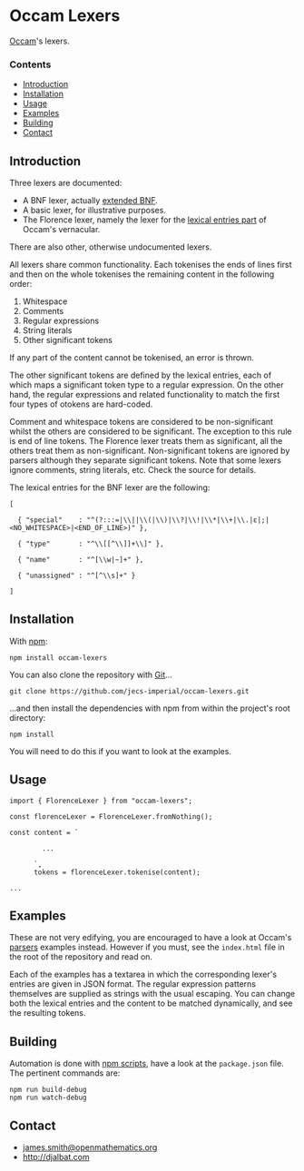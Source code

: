 # Occam Lexers

[Occam](https://github.com/jecs-imperial/occam)'s lexers.

### Contents

- [Introduction](#introduction)
- [Installation](#installation)
- [Usage](#usage)
- [Examples](#examples)
- [Building](#building)
- [Contact](#contact)

## Introduction

Three lexers are documented:

* A BNF lexer, actually [extended BNF](https://en.wikipedia.org/wiki/Extended_Backus%E2%80%93Naur_form).
* A basic lexer, for illustrative purposes.
* The Florence lexer, namely the lexer for the [lexical entries part](https://raw.githubusercontent.com/jecs-imperial/occam-lexers/master/es6/florence/entries.js) of Occam's vernacular.

There are also other, otherwise undocumented lexers.

All lexers share common functionality. Each tokenises the ends of lines first and then on the whole tokenises the remaining content in the following order:

1. Whitespace
2. Comments
3. Regular expressions
4. String literals
5. Other significant tokens

If any part of the content cannot be tokenised, an error is thrown.

The other significant tokens are defined by the lexical entries, each of which maps a significant token type to a regular expression. On the other hand, the regular expressions and related functionality to match the first four types of otokens are hard-coded.

Comment and whitespace tokens are considered to be non-significant whilst the others are considered to be significant. The exception to this rule is end of line tokens. The Florence lexer treats them as significant, all the others treat them as non-significant. Non-significant tokens are ignored by parsers although they separate significant tokens. Note that some lexers ignore comments, string literals, etc. Check the source for details.

The lexical entries for the BNF lexer are the following:

    [
    
      { "special"    : "^(?:::=|\\||\\(|\\)|\\?|\\!|\\*|\\+|\\.|ε|;|<NO_WHITESPACE>|<END_OF_LINE>)" },

      { "type"       : "^\\[[^\\]]+\\]" },

      { "name"       : "^[\\w|~]+" },

      { "unassigned" : "^[^\\s]+" }
    
    ]
    
## Installation

With [npm](https://www.npmjs.com/):

    npm install occam-lexers

You can also clone the repository with [Git](https://git-scm.com/)...

    git clone https://github.com/jecs-imperial/occam-lexers.git

...and then install the dependencies with npm from within the project's root directory:

    npm install

You will need to do this if you want to look at the examples.

## Usage

```
import { FlorenceLexer } from "occam-lexers";

const florenceLexer = FlorenceLexer.fromNothing();

const content = `

        ...

      `,
      tokens = florenceLexer.tokenise(content);

...
```

## Examples

These are not very edifying, you are encouraged to have a look at Occam's [parsers](https://github.com/jecs-imperial/occam-parsers) examples instead. However if you must, see the `index.html` file in the root of the repository and read on.

Each of the examples has a textarea in which the corresponding lexer's entries are given in JSON format. The regular expression patterns themselves are supplied as strings with the usual escaping. You can change both the lexical entries and the content to be matched dynamically, and see the resulting tokens.

## Building

Automation is done with [npm scripts](https://docs.npmjs.com/misc/scripts), have a look at the `package.json` file. The pertinent commands are:

    npm run build-debug
    npm run watch-debug

## Contact

* james.smith@openmathematics.org
* http://djalbat.com
